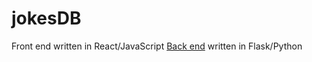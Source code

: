 # jokesDB

Front end written in React/JavaScript
[Back end](https://github.com/bmai53/jokes-db-flask-backend) written in Flask/Python